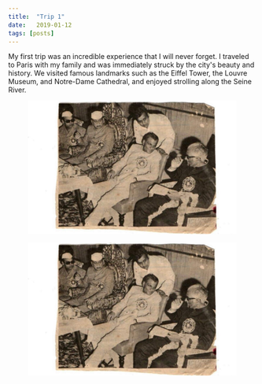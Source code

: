 ```yaml
---
title:  "Trip 1"
date:   2019-01-12
tags: [posts]
---
```



My first trip was an incredible experience that I will never forget. I traveled to Paris with my family and was immediately struck by the city's beauty and history. We visited famous landmarks such as the Eiffel Tower, the Louvre Museum, and Notre-Dame Cathedral, and enjoyed strolling along the Seine River.

<figure>
   <img src="https://github.com/hajm0la/media/blob/main/assets/img1111.jpg" 
        alt="Img taken in USA">
</figure>



<figure>
  <img src="https://github.com/hajm0la/media/blob/main/assets/img1111.jpg">
</figure>





